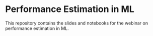 # Performance Estimation in ML

This repository contains the slides and notebooks for the webinar on performance estimation in ML.

